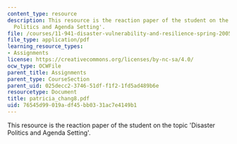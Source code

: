 ```yaml
---
content_type: resource
description: This resource is the reaction paper of the student on the topic 'Disaster
  Politics and Agenda Setting'.
file: /courses/11-941-disaster-vulnerability-and-resilience-spring-2005/76545d99019adf45bb0331ac7e4149b1_patricia_chang8.pdf
file_type: application/pdf
learning_resource_types:
- Assignments
license: https://creativecommons.org/licenses/by-nc-sa/4.0/
ocw_type: OCWFile
parent_title: Assignments
parent_type: CourseSection
parent_uid: 025decc2-3746-51df-f1f2-1fd5ad489b6e
resourcetype: Document
title: patricia_chang8.pdf
uid: 76545d99-019a-df45-bb03-31ac7e4149b1
---
```

This resource is the reaction paper of the student on the topic 'Disaster Politics and Agenda Setting'.